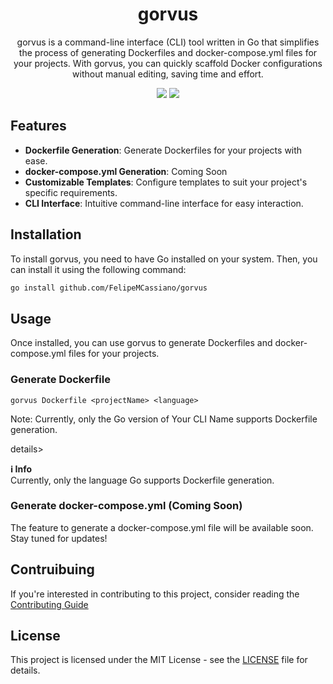 <div align='center'>
  <h1>gorvus</h1>
  <p> 
gorvus is a command-line interface (CLI) tool written in Go that simplifies the process of generating Dockerfiles and docker-compose.yml files for your projects. With gorvus, you can quickly scaffold Docker configurations without manual editing, saving time and effort. </p>
  <img src='https://img.shields.io/github/languages/top/FelipeMCassiano/gorvus' />
  <img src='https://img.shields.io/github/last-commit/FelipeMCassiano/gorvus' />
</div>


## Features

- **Dockerfile Generation**: Generate Dockerfiles for your projects with ease.
- **docker-compose.yml Generation**: Coming Soon
- **Customizable Templates**: Configure templates to suit your project's specific requirements.
- **CLI Interface**: Intuitive command-line interface for easy interaction.

## Installation

To install gorvus, you need to have Go installed on your system. Then, you can install it using the following command:

```bash
go install github.com/FelipeMCassiano/gorvus
```

## Usage
Once installed, you can use gorvus to generate Dockerfiles and docker-compose.yml files for your projects.

### Generate Dockerfile
```
gorvus Dockerfile <projectName> <language>
```

Note: Currently, only the Go version of Your CLI Name supports Dockerfile generation.

details>
  <summary><strong>ℹ️ Info</strong></summary>
 Currently, only the language Go supports Dockerfile generation.
</details>


### Generate docker-compose.yml (Coming Soon)

The feature to generate a docker-compose.yml file will be available soon. Stay tuned for updates!

## Contruibuing
If you're interested in contributing to this project, consider reading the [Contributing Guide](contributing.md)

## License

This project is licensed under the MIT License - see the [LICENSE](LICENSE) file for details.

